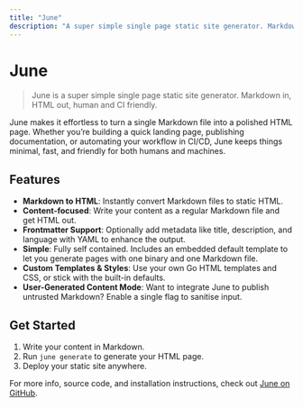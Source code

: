 ```yaml
---
title: "June"
description: "A super simple single page static site generator. Markdown in, HTML out, human and CI friendly."
---
```


# June

> June is a super simple single page static site generator. Markdown in, HTML out, human and CI friendly.

June makes it effortless to turn a single Markdown file into a polished HTML page. Whether you’re building a quick landing page, publishing documentation, or automating your workflow in CI/CD, June keeps things minimal, fast, and friendly for both humans and machines.

## Features

- **Markdown to HTML**: Instantly convert Markdown files to static HTML.
- **Content-focused**: Write your content as a regular Markdown file and get HTML out.
- **Frontmatter Support**: Optionally add metadata like title, description, and language with YAML to enhance the output.
- **Simple**: Fully self contained. Includes an embedded default template to let you generate pages with one binary and one Markdown file.
- **Custom Templates & Styles**: Use your own Go HTML templates and CSS, or stick with the built-in defaults.
- **User-Generated Content Mode**: Want to integrate June to publish untrusted Markdown? Enable a single flag to sanitise input.

## Get Started

1. Write your content in Markdown.
2. Run `june generate` to generate your HTML page.
3. Deploy your static site anywhere.

For more info, source code, and installation instructions, check out [June on GitHub](https://github.com/kscarlett/june).

